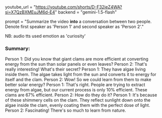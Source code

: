
youtube_url = "https://youtube.com/shorts/D-F32ieZ4WA?si=X7QzBXMEuJM6d-E4" 
backend = "gemini-1.5-flash" 

prompt = "Summarize the video **into** a conversation between two people. Denote first speaker as 'Person 1' and second speaker as 'Person 2'."

NB: audio tts used emotion as 'curiosity'

### Summary: 
Person 1: Did you know that giant clams are more efficient at converting energy from the sun than solar panels or even leaves?
Person 2: That's really interesting! What's their secret?
Person 1: They have algae living inside them. The algae takes light from the sun and converts it to energy for itself and the clam.
Person 2: Wow! So we could learn from them to make better solar energy?
Person 1: That's right. People are trying to extract energy from algae, but our current process is only 10% efficient. These clams are 67% efficient.
Person 2: How do they do it?
Person 1: It's because of these shimmery cells on the clam. They reflect sunlight down onto the algae inside the clam, evenly coating them with the perfect dose of light.
Person 2: Fascinating! There's so much to learn from nature. 
